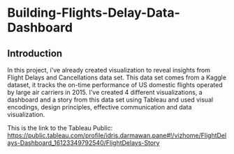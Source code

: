 # Building-Flights-Delay-Data-Dashboard
## Introduction
In this project, i've already created visualization to reveal insights from Flight Delays and Cancellations data set. This data set comes from a Kaggle dataset, it tracks the on-time performance of US domestic flights operated by large air carriers in 2015. I've created 4 different visualizations, a dashboard and a story from this data set using Tableau and used visual encodings, design principles, effective communication and data visualization.

This is the link to the Tableau Public:
https://public.tableau.com/profile/idris.darmawan.pane#!/vizhome/FlightDelays-Dashboard_16123349792540/FlightDelays-Story
